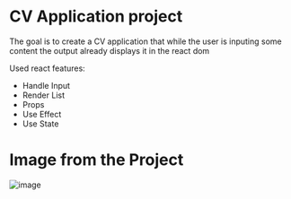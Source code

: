 # CV Application project

The goal is to create a CV application that while the user is inputing some content the output already displays it in the react dom

Used react features:

- Handle Input
- Render List
- Props
- Use Effect
- Use State

# Image from the Project
![image](https://user-images.githubusercontent.com/96890436/211419242-16490adf-0214-44eb-ace9-def885c485d7.png)
